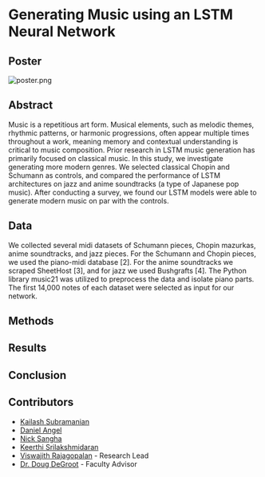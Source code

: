# Generating Music using an LSTM Neural Network

## Poster
![poster.png](./poster.png)

## Abstract
Music is a repetitious art form. Musical elements, such as melodic themes, rhythmic patterns, or harmonic progressions, often appear multiple times throughout a work, meaning memory and contextual understanding is critical to music composition. Prior research in LSTM music generation has primarily focused on classical music. In this study, we investigate generating more modern genres. We selected classical Chopin and Schumann as controls, and compared the performance of LSTM architectures on jazz and anime soundtracks (a type of Japanese pop music). After conducting a survey, we found our LSTM models were able to generate modern music on par with the controls.

## Data
We collected several midi datasets of Schumann pieces, Chopin mazurkas, anime soundtracks, and jazz pieces. For the Schumann and Chopin pieces, we used the piano-midi database [2]. For the anime soundtracks we scraped SheetHost [3], and for jazz we used Bushgrafts [4]. The Python library music21 was utilized to preprocess the data and isolate piano parts. The first 14,000 notes of each dataset were selected as input for our network. 


## Methods



## Results

## Conclusion

## Contributors

- [Kailash Subramanian](https://github.com/kaisubr)
- [Daniel Angel](https://github.com/danielkangel)
- [Nick Sangha](https://github.com/Nirvair-Sangha)
- [Keerthi Srilakshmidaran](https://www.linkedin.com/in/keerthi-srilakshmidaran/)
- [Viswajith Rajagopalan](https://github.com/ViswajithRajagopalan) - Research Lead
- [Dr. Doug DeGroot](https://cs.utdallas.edu/people/faculty/degroot-doug/) - Faculty Advisor
